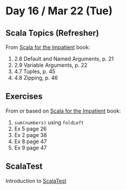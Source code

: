 # Day 16 / Mar 22 (Tue)

## Scala Topics (Refresher)

From [Scala for the Impatient](https://horstmann.com/scala/) book:

1. 2.8 Default and Named Arguments, p. 21
1. 2.9 Variable Arguments, p. 22
1. 4.7 Tuples, p. 45
1. 4.8 Zipping, p. 46

## Exercises

From or based on [Scala for the Impatient](https://horstmann.com/scala/) book:

1. `sum(numbers)` using `foldLeft`
1. Ex 5 page 26
1. Ex 2 page 38
1. Ex 8 page 47
1. Ex 9 page 47

## ScalaTest

Introduction to [ScalaTest](https://www.scalatest.org/)
